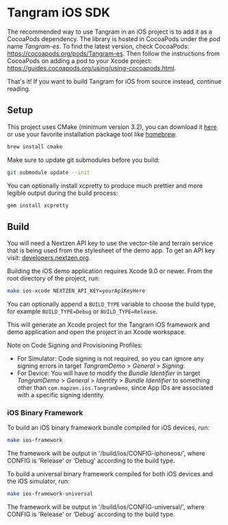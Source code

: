 Tangram iOS SDK
===============

The recommended way to use Tangram in an iOS project is to add it as a CocoaPods dependency. The library is hosted in CocoaPods under the pod name _Tangram-es_. To find the latest version, check CocoaPods: https://cocoapods.org/pods/Tangram-es. Then follow the instructions from CocoaPods on adding a pod to your Xcode project: https://guides.cocoapods.org/using/using-cocoapods.html.

That's it! If you want to build Tangram for iOS from source instead, continue reading.

## Setup ##

This project uses CMake (minimum version 3.2), you can download it [here](http://www.cmake.org/download/) or use your favorite installation package tool like [homebrew](http://brew.sh/).

```bash
brew install cmake
```

Make sure to update git submodules before you build:

```bash
git submodule update --init
```

You can optionally install xcpretty to produce much prettier and more legible output during the build process:

```bash
gem install xcpretty
```

## Build ##

You will need a Nextzen API key to use the vector-tile and terrain service that is being used from the stylesheet of the demo app.
To get an API key visit: [developers.nextzen.org](https://developers.nextzen.org/).

Building the iOS demo application requires Xcode 9.0 or newer. From the root directory of the project, run:

```bash
make ios-xcode NEXTZEN_API_KEY=yourApiKeyHere
```

You can optionally append a `BUILD_TYPE` variable to choose the build type, for example `BUILD_TYPE=Debug` or `BUILD_TYPE=Release`.

This will generate an Xcode project for the Tangram iOS framework and demo application and open the project in an Xcode
workspace. 

Note on Code Signing and Provisioning Profiles:
* For Simulator: Code signing is not required, so you can ignore any signing errors in target _TangramDemo_ > _General_ > _Signing_.
* For Device: You will have to modify the _Bundle Identifier_ in target _TangramDemo_ > _General_ > _Identity_ > _Bundle Identifier_ to something other than `com.mapzen.ios.TangramDemo`, since App IDs are associated with a specific signing identity.

### iOS Binary Framework ###

To build an iOS binary framework bundle compiled for iOS devices, run:

```bash
make ios-framework
```

The framework will be output in '/build/ios/CONFIG-iphoneos/', where CONFIG is 'Release' or 'Debug' according to the build type.

To build a universal binary framework compiled for both iOS devices and the iOS simulator, run:

```bash
make ios-framework-universal
```

The framework will be output in '/build/ios/CONFIG-universal/', where CONFIG is 'Release' or 'Debug' according to the build type.

